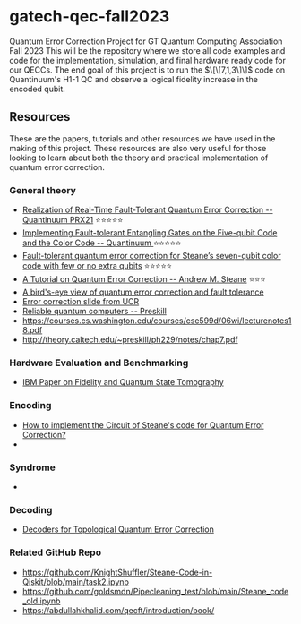# gatech-qec-fall2023
Quantum Error Correction Project for GT Quantum Computing Association Fall 2023
This will be the repository where we store all code examples and code for the implementation, simulation, and final hardware ready code for our QECCs.
The end goal of this project is to run the $\[\[7,1,3\]\]$ code on Quantinuum's H1-1 QC and observe a logical fidelity increase in the encoded qubit.


## Resources
These are the papers, tutorials and other resources we have used in the making of this project. These resources are also very useful for those looking to learn about both the theory and practical implementation of quantum error correction. 
### General theory 
- [Realization of Real-Time Fault-Tolerant Quantum Error Correction -- Quantinuum PRX21](https://journals.aps.org/prx/abstract/10.1103/PhysRevX.11.041058) :star::star::star::star::star:
- [Implementing Fault-tolerant Entangling Gates on the Five-qubit Code and the Color Code -- Quantinuum ](https://arxiv.org/pdf/2208.01863.pdf) :star::star::star::star::star:
- [Fault-tolerant quantum error correction for Steane’s seven-qubit color code with few or no extra qubits](https://arxiv.org/pdf/1804.06995.pdf) :star::star::star::star::star:
- [A Tutorial on Quantum Error Correction -- Andrew M. Steane](https://www2.physics.ox.ac.uk/sites/default/files/ErrorCorrectionSteane06.pdf) :star::star::star:
- [A bird's-eye view of quantum error correction and fault tolerance](https://arthurpesah.me/blog/2022-01-25-intro-qec-1/)
- [Error correction slide from UCR](https://intra.ece.ucr.edu/~korotkov/courses/EE214-QC/QC-7-error-correction.pdf)
- [Reliable quantum computers --  Preskill](http://theory.caltech.edu/~preskill/pubs/preskill-1998-reliable.pdf)
- https://courses.cs.washington.edu/courses/cse599d/06wi/lecturenotes18.pdf
- http://theory.caltech.edu/~preskill/ph229/notes/chap7.pdf

### Hardware Evaluation and Benchmarking
- [IBM Paper on Fidelity and Quantum State Tomography](https://arxiv.org/pdf/1106.5458.pdf)

### Encoding 
- [How to implement the Circuit of Steane's code for Quantum Error Correction?](https://quantumcomputing.stackexchange.com/questions/28807/how-to-implement-the-circuit-of-steanes-code-for-quantum-error-correction)
- 

### Syndrome

- 

### Decoding

- [Decoders for Topological Quantum Error Correction](https://arthurpesah.me/assets/pdf/case-study-surface-code.pdf)



### Related GitHub Repo

- https://github.com/KnightShuffler/Steane-Code-in-Qiskit/blob/main/task2.ipynb
- https://github.com/goldsmdn/Pipecleaning_test/blob/main/Steane_code_old.ipynb
- https://abdullahkhalid.com/qecft/introduction/book/


